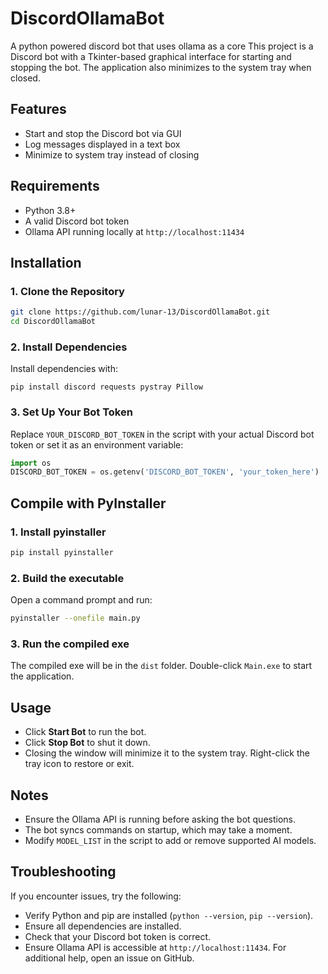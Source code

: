 # DiscordOllamaBot
A python powered discord bot that uses ollama as a core
This project is a Discord bot with a Tkinter-based graphical interface for starting and stopping the bot. The application also minimizes to the system tray when closed.

## Features
- Start and stop the Discord bot via GUI
- Log messages displayed in a text box
- Minimize to system tray instead of closing

## Requirements
- Python 3.8+
- A valid Discord bot token
- Ollama API running locally at `http://localhost:11434`

## Installation
### 1. Clone the Repository
```sh
git clone https://github.com/lunar-13/DiscordOllamaBot.git
cd DiscordOllamaBot
```

### 2. Install Dependencies
Install dependencies with:
```
pip install discord requests pystray Pillow
```

### 3. Set Up Your Bot Token
Replace `YOUR_DISCORD_BOT_TOKEN` in the script with your actual Discord bot token or set it as an environment variable:
```python
import os
DISCORD_BOT_TOKEN = os.getenv('DISCORD_BOT_TOKEN', 'your_token_here')
```

## Compile with PyInstaller
### 1. Install pyinstaller
```sh
pip install pyinstaller
```

### 2. Build the executable
Open a command prompt and run:
```sh
pyinstaller --onefile main.py
```

### 3. Run the compiled exe
The compiled exe will be in the `dist` folder. Double-click `Main.exe` to start the application.

## Usage
- Click **Start Bot** to run the bot.
- Click **Stop Bot** to shut it down.
- Closing the window will minimize it to the system tray. Right-click the tray icon to restore or exit.

## Notes
- Ensure the Ollama API is running before asking the bot questions.
- The bot syncs commands on startup, which may take a moment.
- Modify `MODEL_LIST` in the script to add or remove supported AI models.

## Troubleshooting
If you encounter issues, try the following:
- Verify Python and pip are installed (`python --version`, `pip --version`).
- Ensure all dependencies are installed.
- Check that your Discord bot token is correct.
- Ensure Ollama API is accessible at `http://localhost:11434`.
For additional help, open an issue on GitHub.
